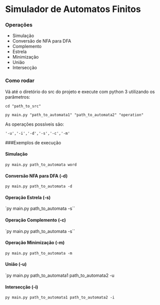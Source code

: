 # Simulador de Automatos Finitos

### Operações 
- Simulação
- Conversão de NFA para DFA
- Complemento
- Estrela
- Minimização
- União
- Intersecção

### Como rodar
Vá até o diretório do src do projeto e execute com python 3 utilizando os parâmetros:


`cd "path_to_src"`

`py main.py "path_to_automata1" "path_to_automata2" "operation"`

As operações possíveis são: 

`'-u','-i','-d','-s','-c','-m'`

###Exemplos de execução
#### Simulação 
`py main.py path_to_automata word`
#### Conversão NFA para DFA (-d)
`py main.py path_to_automata -d`
#### Operação Estrela (-s)
`py main.py path_to_automata -s``
#### Operação Complemento (-c)
`py main.py path_to_automata -s``
#### Operação Minimização (-m)
`py main.py path_to_automata -m`
#### União (-u)
`py main.py path_to_automata1 path_to_automata2 -u
#### Intersecção (-i)
`py main.py path_to_automata1 path_to_automata2 -i`
